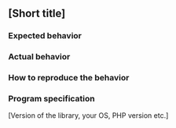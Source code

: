 ## [Short title]

### Expected behavior

### Actual behavior

### How to reproduce the behavior

### Program specification

[Version of the library, your OS, PHP version etc.]
